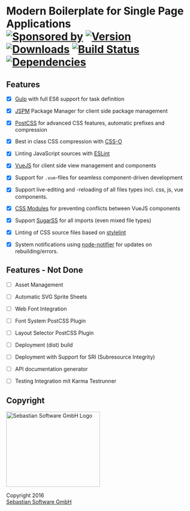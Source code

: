 # Modern Boilerplate for Single Page Applications<br/>[![Sponsored by][sponsor-img]][sponsor] [![Version][npm-version-img]][npm] [![Downloads][npm-downloads-img]][npm] [![Build Status][ci-img]][ci] [![Dependencies][deps-img]][deps]

[sponsor-img]: https://img.shields.io/badge/Sponsored%20by-Sebastian%20Software-692446.svg
[sponsor]: https://www.sebastian-software.de
[ci-img]: https://travis-ci.org/sebastian-software/modern-spa-boilerplate.svg
[ci]: https://travis-ci.org/sebastian-software/modern-spa-boilerplate
[deps]: https://david-dm.org/sebastian-software/modern-spa-boilerplate
[deps-img]: https://david-dm.org/sebastian-software/modern-spa-boilerplate.svg
[npm]: https://www.npmjs.com/package/modern-spa-boilerplate
[npm-downloads-img]: https://img.shields.io/npm/dm/modern-spa-boilerplate.svg
[npm-version-img]: https://img.shields.io/npm/v/modern-spa-boilerplate.svg


## Features

- [x] [Gulp](http://gulpjs.com/) with full ES6 support for task definition
- [x] [JSPM](http://jspm.io) Package Manager for client side package management
- [x] [PostCSS](http://postcss.org) for advanced CSS features, automatic prefixes and compression
- [x] Best in class CSS compression with [CSS-O](https://github.com/css/csso)
- [x] Linting JavaScript sources with [ESLint](http://eslint.org)
- [x] [VueJS](http://vuejs.org) for client side view management and components
- [x] Support for `.vue`-files for seamless component-driven development
- [x] Support live-editing and -reloading of all files types incl. css, js, vue components.
- [x] [CSS Modules](https://github.com/css-modules/css-modules) for preventing conflicts between VueJS components
- [x] Support [SugarSS](https://github.com/postcss/sugarss) for all imports (even mixed file types)
- [x] Linting of CSS source files based on [stylelint](https://github.com/stylelint/stylelint)
- [x] System notifications using [node-notifier](https://github.com/mikaelbr/node-notifier) for updates on rebuilding/errors.


## Features - Not Done

- [ ] Asset Management
- [ ] Automatic SVG Sprite Sheets
- [ ] Web Font Integration
- [ ] Font System PostCSS Plugin
- [ ] Layout Selector PostCSS Plugin
- [ ] Deployment (dist) build
- [ ] Deployment with Support for SRI (Subresource Integrity)
- [ ] API documentation generator
- [ ] Testing Integration mit Karma Testrunner



## Copyright

<img src="https://raw.githubusercontent.com/sebastian-software/s15e-javascript/master/assets/sebastiansoftware.png" alt="Sebastian Software GmbH Logo" width="250" height="200"/>

Copyright 2016<br/>[Sebastian Software GmbH](http://www.sebastian-software.de)
